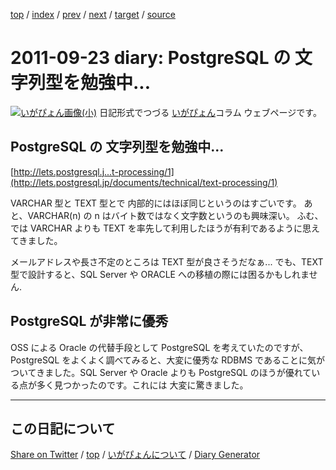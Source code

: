 [top](../index.html) 
 / [index](index.html) 
 / [prev](https://igapyon.github.io/diary/2011/ig110922.html) 
 / [next](https://igapyon.github.io/diary/2011/ig110925.html) 
 / [target](https://igapyon.github.io/diary/2011/ig110923.html) 
 / [source](https://github.com/igapyon/diary/blob/gh-pages/2011/ig110923.html.src.md) 

2011-09-23 diary: PostgreSQL の 文字列型を勉強中...
=====================================================================================================
[![いがぴょん画像(小)](https://igapyon.github.io/diary/images/iga200306s.jpg "いがぴょん")](https://igapyon.github.io/diary/memo/memoigapyon.html) 日記形式でつづる [いがぴょん](https://igapyon.github.io/diary/memo/memoigapyon.html)コラム ウェブページです。

## PostgreSQL の 文字列型を勉強中...

[http://lets.postgresql.j...t-processing/1](http://lets.postgresql.jp/documents/technical/text-processing/1)

VARCHAR 型と TEXT 型とで 内部的にはほぼ同じというのはすごいです。
あと、VARCHAR(n) の n はバイト数ではなく文字数というのも興味深い。
ふむ、では VARCHAR よりも TEXT を率先して利用したほうが有利であるように思えてきました。

メールアドレスや長さ不定のところは TEXT 型が良さそうだなぁ...
でも、TEXT 型で設計すると、SQL Server や ORACLE への移植の際には困るかもしれません.


## PostgreSQL が非常に優秀

OSS による Oracle の代替手段として PostgreSQL を考えていたのですが、PostgreSQL をよくよく調べてみると、大変に優秀な RDBMS であることに気がついてきました。SQL Server や Oracle よりも PostgreSQL のほうが優れている点が多く見つかったのです。これには 大変に驚きました。

----------------------------------------------------------------------------------------------------

## この日記について

[Share on Twitter](https://twitter.com/intent/tweet?hashtags=igapyon%2Cdiary%2C%E3%81%84%E3%81%8C%E3%81%B4%E3%82%87%E3%82%93&text=PostgreSQL+%E3%81%AE+%E6%96%87%E5%AD%97%E5%88%97%E5%9E%8B%E3%82%92%E5%8B%89%E5%BC%B7%E4%B8%AD...&url=https%3A%2F%2Figapyon.github.io%2Fdiary%2F2011%2Fig110923.html) / [top](../index.html) / [いがぴょんについて](https://igapyon.github.io/diary/memo/memoigapyon.html) / [Diary Generator](https://github.com/igapyon/igapyonv3)
